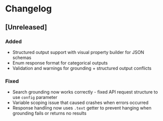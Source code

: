 # Changelog

## [Unreleased]

### Added
- Structured output support with visual property builder for JSON schemas
- Enum response format for categorical outputs
- Validation and warnings for grounding + structured output conflicts

### Fixed
- Search grounding now works correctly - fixed API request structure to use `config` parameter
- Variable scoping issue that caused crashes when errors occurred
- Response handling now uses `.text` getter to prevent hanging when grounding fails or returns no results
